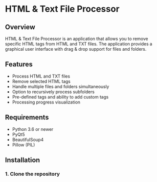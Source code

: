 # HTML & Text File Processor

## Overview

HTML & Text File Processor is an application that allows you to remove specific HTML tags from HTML and TXT files. The application provides a graphical user interface with drag & drop support for files and folders.

## Features

- Process HTML and TXT files
- Remove selected HTML tags
- Handle multiple files and folders simultaneously
- Option to recursively process subfolders
- Pre-defined tags and ability to add custom tags
- Processing progress visualization

## Requirements

- Python 3.6 or newer
- PyQt5
- BeautifulSoup4
- Pillow (PIL)

## Installation

### 1. Clone the repository
